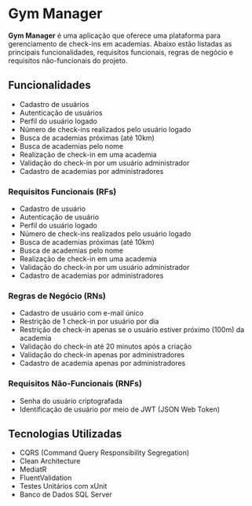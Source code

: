 # Gym Manager

**Gym Manager** é uma aplicação que oferece uma plataforma para gerenciamento de check-ins em academias. Abaixo estão listadas as principais funcionalidades, requisitos funcionais, regras de negócio e requisitos não-funcionais do projeto.

## Funcionalidades
- Cadastro de usuários
- Autenticação de usuários
- Perfil do usuário logado
- Número de check-ins realizados pelo usuário logado
- Busca de academias próximas (até 10km)
- Busca de academias pelo nome
- Realização de check-in em uma academia
- Validação do check-in por um usuário administrador
- Cadastro de academias por administradores

###  Requisitos Funcionais (RFs)
 - Cadastro de usuário
 - Autenticação de usuário
 - Perfil do usuário logado
 - Número de check-ins realizados pelo usuário logado
 - Busca de academias próximas (até 10km)
 - Busca de academias pelo nome
 - Realização de check-in em uma academia
 - Validação do check-in por um usuário administrador
 - Cadastro de academias por administradores

### Regras de Negócio (RNs)
 - Cadastro de usuário com e-mail único
 - Restrição de 1 check-in por usuário por dia
 - Restrição de check-in apenas se o usuário estiver próximo (100m) da academia
 - Validação do check-in até 20 minutos após a criação
 - Validação do check-in apenas por administradores
 - Cadastro de academia apenas por administradores

### Requisitos Não-Funcionais (RNFs)
 - Senha do usuário criptografada
 - Identificação de usuário por meio de JWT (JSON Web Token)

## Tecnologias Utilizadas
- CQRS (Command Query Responsibility Segregation)
- Clean Architecture
- MediatR
- FluentValidation
- Testes Unitários com xUnit
- Banco de Dados SQL Server